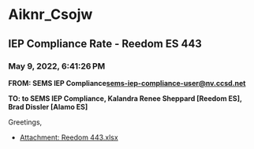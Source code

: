 # Aiknr_Csojw
## IEP Compliance Rate - Reedom ES 443
### May 9, 2022, 6:41:26 PM
**FROM: SEMS IEP Compliance<sems-iep-compliance-user@nv.ccsd.net>**

**TO: to SEMS IEP Compliance, Kalandra Renee Sheppard [Reedom ES], Brad Dissler [Alamo ES]**


Greetings,  





* [Attachment: Reedom 443.xlsx](Aiknr_Csojw-attachment-1.xlsx)
